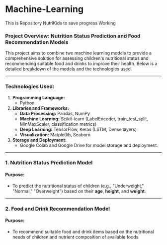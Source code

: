 # Machine-Learning
This is Repository NutriKids to save progress Working 


### Project Overview: Nutrition Status Prediction and Food Recommendation Models

This project aims to combine two machine learning models to provide a comprehensive solution for assessing children's nutritional status and recommending suitable food and drinks to improve their health. Below is a detailed breakdown of the models and the technologies used.

---

### **Technologies Used:**
1. **Programming Language:**
   - Python
2. **Libraries and Frameworks:**
   - **Data Processing:** Pandas, NumPy
   - **Machine Learning:** Scikit-learn (LabelEncoder, train_test_split, MinMaxScaler, classification metrics)
   - **Deep Learning:** TensorFlow, Keras (LSTM, Dense layers)
   - **Visualization:** Matplotlib, Seaborn
3. **Storage and Deployment:**
   - Google Colab and Google Drive for model storage and deployment.

---

### **1. Nutrition Status Prediction Model**

#### **Purpose:**
- To predict the nutritional status of children (e.g., "Underweight," "Normal," "Overweight") based on their **age**, **height**, and **weight**.

---

### **2. Food and Drink Recommendation Model**

#### **Purpose:**
- To recommend suitable food and drink items based on the nutritional needs of children and nutrient composition of available foods.
